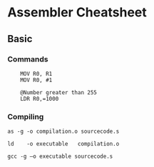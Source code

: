 # Assembler Cheatsheet
## Basic

### Commands

```Assembly
    MOV R0, R1
    MOV R0, #1

    @Number greater than 255
    LDR R0,=1000    
```



### Compiling
```shell
as -g -o compilation.o sourcecode.s

ld    -o executable   compilation.o

gcc -g –o executable sourcecode.s
```